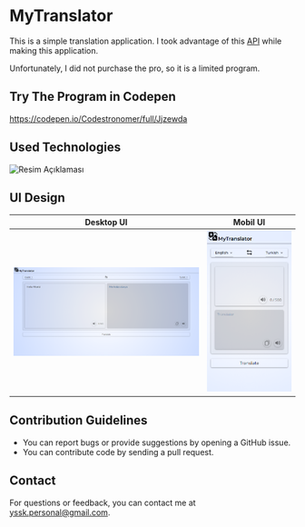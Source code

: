 # MyTranslator
This is a simple translation application. I took advantage of this [API](https://mymemory.translated.net/doc/spec.php) while making this application.

Unfortunately, I did not purchase the pro, so it is a limited program.

## Try The Program in Codepen

https://codepen.io/Codestronomer/full/Jjzewda

## Used Technologies

<img src="https://i.pngimg.me/thumb/f/720/m2i8G6K9Z5i8H7N4.jpg" alt="Resim Açıklaması" width="200">

## UI Design

| Desktop UI | Mobil UI |
|------------|------------|
| ![Desktop UI](https://github.com/YavuzSametKan/MyTranslator/blob/main/UI/desktop_UI.png?raw=true) | ![Mobil UI](https://github.com/YavuzSametKan/MyTranslator/blob/main/UI/mobile_UI.png?raw=true) |

## Contribution Guidelines

- You can report bugs or provide suggestions by opening a GitHub issue.
- You can contribute code by sending a pull request.

## Contact

For questions or feedback, you can contact me at yssk.personal@gmail.com.
